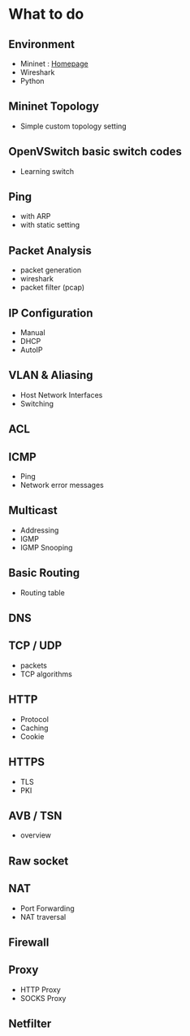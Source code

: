 # What to do
## Environment
* Mininet : [Homepage](http://mininet.org/)
* Wireshark
* Python

## Mininet Topology
* Simple custom topology setting

## OpenVSwitch basic switch codes
* Learning switch

## Ping
* with ARP
* with static setting

## Packet Analysis
* packet generation
* wireshark
* packet filter (pcap)

## IP Configuration
* Manual
* DHCP
* AutoIP

## VLAN & Aliasing
* Host Network Interfaces
* Switching

## ACL

## ICMP
* Ping
* Network error messages

## Multicast
* Addressing
* IGMP
* IGMP Snooping

## Basic Routing
* Routing table

## DNS

## TCP / UDP
* packets
* TCP algorithms

## HTTP
* Protocol
* Caching
* Cookie

## HTTPS
* TLS
* PKI

## AVB / TSN
* overview

## Raw socket

## NAT
* Port Forwarding
* NAT traversal

## Firewall

## Proxy
* HTTP Proxy
* SOCKS Proxy

## Netfilter
